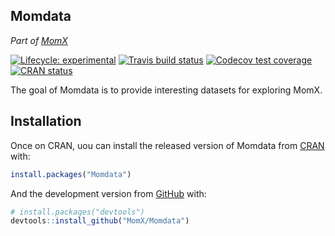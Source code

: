
<!-- README.md is generated from README.Rmd. Please edit that file -->

## Momdata

*Part of [MomX](https://momx.github.io/MomX/)*

<!-- badges: start -->

[![Lifecycle:
experimental](https://img.shields.io/badge/lifecycle-experimental-orange.svg)](https://www.tidyverse.org/lifecycle/#experimental)
[![Travis build
status](https://travis-ci.org/MomX/Momdata.svg?branch=master)](https://travis-ci.org/MomX/Momdata)
[![Codecov test
coverage](https://codecov.io/gh/MomX/Momdata/branch/master/graph/badge.svg)](https://codecov.io/gh/MomX/Momdata2?branch=master)
[![CRAN
status](https://www.r-pkg.org/badges/version/Momdata)](https://CRAN.R-project.org/package=Momdata)
<!-- badges: end -->

The goal of Momdata is to provide interesting datasets for exploring
MomX.

## Installation

Once on CRAN, uou can install the released version of Momdata from
[CRAN](https://CRAN.R-project.org) with:

``` r
install.packages("Momdata")
```

And the development version from [GitHub](https://github.com/) with:

``` r
# install.packages("devtools")
devtools::install_github("MomX/Momdata")
```
